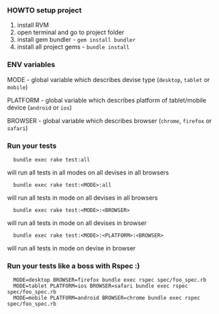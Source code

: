 ### HOWTO setup project

  1. install RVM
  2. open terminal and go to project folder
  3. install gem bundler      - `gem install bundler`
  4. install all project gems - `bundle install`

### ENV variables

  MODE     - global variable which describes devise type (`desktop`, `tablet` or `mobile`)

  PLATFORM - global variable which describes platform of tablet/mobile device (`android` or `ios`)

  BROWSER  - global variable which describes browser (`chrome`, `firefox` or `safari`)

### Run your tests 

  ```
    bundle exec rake test:all
  ```
  will run all tests in all modes on all devises in all browsers

  ```
    bundle exec rake test:<MODE>:all
  ```
  will run all tests in <MODE> mode on all devises in all browsers

  ```
    bundle exec rake test:<MODE>:<BROWSER>
  ```
  will run all tests in <MODE> mode on all devises in <BROWSER> browser

  ```
    bundle exec rake test:<MODE>:<PLATFORM>:<BROWSER>
  ```
  will run all tests in <MODE> mode on <PLATFORM> devise in <BROWSER> browser

### Run your tests like a boss with Rspec :)

  ```
    MODE=desktop BROWSER=firefox bundle exec rspec spec/foo_spec.rb
    MODE=tablet PLATFORM=ios BROWSER=safari bundle exec rspec spec/foo_spec.rb
    MODE=mobile PLATFORM=android BROWSER=chrome bundle exec rspec spec/foo_spec.rb
  ```
